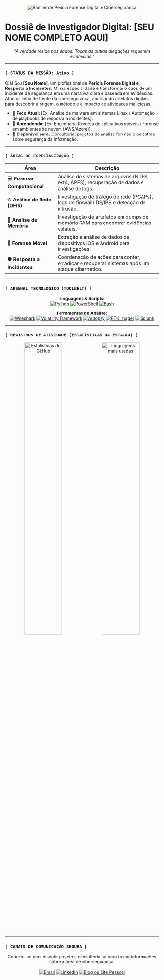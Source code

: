 <p align="center">
  <img src="https://raw.githubusercontent.com/Cys-Cyber/Cys-Cyber/main/banner.gif" alt="Banner de Perícia Forense Digital e Cibersegurança"/>
</p>

# **Dossiê de Investigador Digital: [SEU NOME COMPLETO AQUI]**

<p align="center">
  <em>"A verdade reside nos dados. Todas as outras alegações requerem evidências."</em>
</p>

---

### `[ STATUS DA MISSÃO: Ativo ]`

Olá! Sou **[Seu Nome]**, um profissional de **Perícia Forense Digital e Resposta a Incidentes**. Minha especialidade é transformar o caos de um incidente de segurança em uma narrativa clara e baseada em evidências. Atuo na linha de frente da cibersegurança, analisando artefatos digitais para descobrir a origem, o método e o impacto de atividades maliciosas.

- 🔭 **Foco Atual:** [Ex: Análise de malware em sistemas Linux / Automação de playbooks de resposta a incidentes].
- 🌱 **Aprendendo:** [Ex: Engenharia Reversa de aplicativos móveis / Forense em ambientes de nuvem (AWS/Azure)].
- 💬 **Disponível para:** Consultoria, projetos de análise forense e palestras sobre segurança da informação.

---

### `[ ÁREAS DE ESPECIALIZAÇÃO ]`

| Área                     | Descrição                                                                         |
|--------------------------|-----------------------------------------------------------------------------------|
| 💻 **Forense Computacional** | Análise de sistemas de arquivos (NTFS, ext4, APFS), recuperação de dados e análise de logs. |
| 🌐 **Análise de Rede (DFIR)**| Investigação de tráfego de rede (PCAPs), logs de firewall/IDS/IPS e detecção de intrusão. |
| 💾 **Análise de Memória** | Investigação de artefatos em dumps de memória RAM para encontrar evidências voláteis.    |
| 📱 **Forense Móvel** | Extração e análise de dados de dispositivos iOS e Android para investigações.         |
| 🛡️ **Resposta a Incidentes**| Coordenação de ações para conter, erradicar e recuperar sistemas após um ataque cibernético. |

---

### `[ ARSENAL TECNOLÓGICO (TOOLBELT) ]`

<p align="center">
  <strong>Linguagens & Scripts:</strong><br>
  <a href="#"><img alt="Python" src="https://img.shields.io/badge/Python-3776AB?style=for-the-badge&logo=python&logoColor=white"></a>
  <a href="#"><img alt="PowerShell" src="https://img.shields.io/badge/PowerShell-5391FE?style=for-the-badge&logo=powershell&logoColor=white"></a>
  <a href="#"><img alt="Bash" src="https://img.shields.io/badge/Bash-4EAA25?style=for-the-badge&logo=gnubash&logoColor=white"></a>
</p>
<p align="center">
  <strong>Ferramentas de Análise:</strong><br>
  <a href="#"><img alt="Wireshark" src="https://img.shields.io/badge/Wireshark-1679A7?style=for-the-badge&logo=wireshark&logoColor=white"></a>
  <a href="#"><img alt="Volatility Framework" src="https://img.shields.io/badge/Volatility-000000?style=for-the-badge&logo=linux&logoColor=white"></a>
  <a href="#"><img alt="Autopsy" src="https://img.shields.io/badge/Autopsy-D62C2C?style=for-the-badge&logo=data:image/png;base64,iVBORw0KGgoAAAANSUhEUgAAAAEAAAABCAQAAAC1HAwCAAAAC0lEQVR42mNkYAAAAAYAAjCB0C8AAAAASUVORK5CYII="></a>
  <a href="#"><img alt="FTK Imager" src="https://img.shields.io/badge/FTK_Imager-FF8C00?style=for-the-badge&logo=data:image/png;base64,iVBORw0KGgoAAAANSUhEUgAAAAEAAAABCAQAAAC1HAwCAAAAC0lEQVR42mNkYAAAAAYAAjCB0C8AAAAASUVORK5CYII="></a>
  <a href="#"><img alt="Splunk" src="https://img.shields.io/badge/Splunk-000000?style=for-the-badge&logo=splunk&logoColor=white"></a>
</p>

---

### `[ REGISTROS DE ATIVIDADE (ESTATÍSTICAS DA ESTAÇÃO) ]`

<p align="center">
  <img width="49.5%" src="https://github-readme-stats.vercel.app/api?username=[SEU USUÁRIO DO GITHUB]&show_icons=true&theme=transparent&include_all_commits=true&count_private=true&title_color=00A7A7&icon_color=00A7A7&text_color=E0E0E0&bg_color=0D1117" alt="Estatísticas do GitHub"/>
  <img width="49.5%" src="https://github-readme-stats.vercel.app/api/top-langs/?username=[SEU USUÁRIO DO GITHUB]&layout=compact&langs_count=8&theme=transparent&title_color=00A7A7&icon_color=00A7A7&text_color=E0E0E0&bg_color=0D1117" alt="Linguagens mais usadas"/>
</p>

---

### `[ CANAIS DE COMUNICAÇÃO SEGURA ]`

<p align="center">
  Conecte-se para discutir projetos, consultoria ou para trocar informações sobre a área de cibersegurança.
  <br><br>
  <a href="mailto:[SEU_EMAIL_AQUI]"><img src="https://img.shields.io/badge/Email-D14836?style=for-the-badge&logo=gmail&logoColor=white" alt="Email"></a>
  <a href="https://www.linkedin.com/in/[SEU_PERFIL_LINKEDIN]/"><img src="https://img.shields.io/badge/LinkedIn-0A66C2?style=for-the-badge&logo=linkedin&logoColor=white" alt="LinkedIn"></a>
  <a href="https://[SEU_BLOG_OU_SITE].com/"><img src="https://img.shields.io/badge/Blog/Site-00A7A7?style=for-the-badge&logo=blogger&logoColor=white" alt="Blog ou Site Pessoal"></a>
</p>

